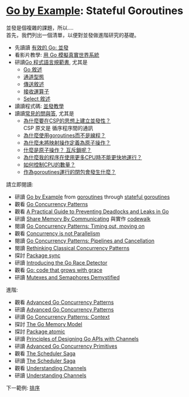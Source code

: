 # [Go by Example](../gobyexample.md): Stateful Goroutines

並發是個複雜的課題，所以....  
首先，我們列出一個清單，以便對並發做進階研究的基礎。

* 先讀讀 [有效的 Go: 並發](https://golang.org/doc/effective_go.html#concurrency)
* 看影片教學: [用 Go 模擬真實世界系統](https://www.dotconferences.com/2017/11/sameer-ajmani-simulating-a-real-world-system-in-go)
* 研讀[Go 程式語言規範書](https://golang.org/ref/spec), 尤其是  
  - [Go 敘述](https://golang.org/ref/spec#Go_statements)
  - [通道型態](https://golang.org/ref/spec#Channel_types)
  - [傳送敘述](https://golang.org/ref/spec#Send_statements)
  - [接收運算子](https://golang.org/ref/spec#Receive_operator)
  - [Select 敘述](https://golang.org/ref/spec#Select_statements)
* 讀讀程式碼: [並發教學](http://tour.golang.org/concurrency/1)
* 讀讀[常見的問與答](http://golang.org/doc/faq), 尤其是  
  - [為什麼要在CSP的思想上建立並發性？](http://golang.org/doc/faq#csp)  
    CSP 原文是 循序程序間的通訊  
  - [為什麼使用goroutines而不是線程？](http://golang.org/doc/faq#goroutines)
  - [為什麼未將映射操作定義為原子操作？](http://golang.org/doc/faq#atomic_maps)
  - [什麼是原子操作？ 互斥鎖呢？](http://golang.org/doc/faq#What_operations_are_atomic_What_about_mutexes)
  - [為什麼我的程序在使用更多CPU時不能更快地運行？](https://golang.org/doc/faq#parallel_slow)
  - [如何控制CPU的數量？](https://golang.org/doc/faq#number_cpus)
  - [作為goroutines運行的閉包會發生什麼？](http://golang.org/doc/faq#closures_and_goroutines)

請立即閱讀:  
* 研讀 [Go by Example](../gobyexample.md) from [goroutines](goroutines.md) through [stateful goroutines](stateful-goroutines.md)
* 觀看 [Go Concurrency Patterns](https://talks.golang.org/2012/concurrency.slide#1)
* 觀看 [A Practical Guide to Preventing Deadlocks and Leaks in Go](https://www.youtube.com/watch?v=3EW1hZ8DVyw)
* 研讀 [Share Memory By Communicating](http://blog.golang.org/share-memory-by-communicating) 與實作 [codewalk](http://golang.org/doc/codewalk/sharemem/)
* 閱讀 [Go Concurrency Patterns: Timing out, moving on](http://blog.golang.org/go-concurrency-patterns-timing-out-and)
* 觀看 [Concurrency is not Parallelism](http://talks.golang.org/2012/waza.slide#1)
* 閱讀 [Go Concurrency Patterns: Pipelines and Cancellation](http://blog.golang.org/pipelines)
* 閱讀 [Rethinking Classical Concurrency Patterns](https://github.com/golang/go/wiki/Go-Community-Slides#rethinking-classical-concurrency-patterns)
* 探討 [Package sync](https://golang.org/pkg/sync/)
* 研讀 [Introducing the Go Race Detector](http://blog.golang.org/race-detector)
* 觀看 [Go: code that grows with grace](http://talks.golang.org/2012/chat.slide#1)
* 研讀 [Mutexes and Semaphores Demystified](http://www.barrgroup.com/Embedded-Systems/How-To/RTOS-Mutex-Semaphore)

進階:
* 觀看 [Advanced Go Concurrency Patterns](http://blog.golang.org/advanced-go-concurrency-patterns)
* 研讀 [Advanced Go Concurrency Patterns](http://talks.golang.org/2013/advconc.slide#1)
* 研讀 [Go Concurrency Patterns: Context](http://blog.golang.org/context)
* 探討 [The Go Memory Model](https://golang.org/ref/mem)
* 探討 [Package atomic](https://golang.org/pkg/sync/atomic/)
* 研讀 [Principles of Designing Go APIs with Channels](https://inconshreveable.com/07-08-2014/principles-of-designing-go-apis-with-channels/)
* 研讀 [Advanced Go Concurrency Primitives](https://encore.dev/blog/advanced-go-concurrency)
* 觀看 [The Scheduler Saga](https://www.youtube.com/watch?v=YHRO5WQGh0k)
* 研讀 [The Scheduler Saga](https://speakerdeck.com/kavya719/the-scheduler-saga)
* 觀看 [Understanding Channels](https://www.youtube.com/watch?v=KBZlN0izeiY)
* 研讀 [Understanding Channels](https://speakerdeck.com/kavya719/understanding-channels)

下一範例: [排序](sorting.md)
